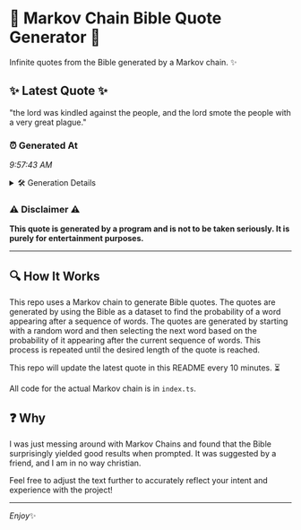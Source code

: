 # 📖 Markov Chain Bible Quote Generator 📖

Infinite quotes from the Bible generated by a Markov chain. ✨

## ✨ Latest Quote ✨
"the lord was kindled against the people, and the lord smote the people with a very great plague."

### ⏰ Generated At
*9:57:43 AM*

<details>
    <summary>🛠️ Generation Details</summary>
    <p>
        <strong>🌱 Seed:</strong> the<br>
        <strong>🔄 Iterations:</strong> 17<br>
        <strong>📜 Context History:</strong><br>[ the ]: lord<br>[ the, lord ]: was<br>[ the, lord, was ]: kindled<br>[ the, lord, was, kindled ]: against<br>[ the, lord, was, kindled, against ]: the<br>[ the, lord, was, kindled, against, the ]: people,<br>[ lord, was, kindled, against, the, people, ]: and<br>[ was, kindled, against, the, people,, and ]: the<br>[ kindled, against, the, people,, and, the ]: lord<br>[ against, the, people,, and, the, lord ]: smote<br>[ the, people,, and, the, lord, smote ]: the<br>[ people,, and, the, lord, smote, the ]: people<br>[ and, the, lord, smote, the, people ]: with<br>[ the, lord, smote, the, people, with ]: a<br>[ lord, smote, the, people, with, a ]: very<br>[ smote, the, people, with, a, very ]: great<br>[ the, people, with, a, very, great ]: plague.<br>
    </p>
</details>

### ⚠️ Disclaimer ⚠️
**This quote is generated by a program and is not to be taken seriously. It is purely for entertainment purposes.**

---

## 🔍 How It Works

This repo uses a Markov chain to generate Bible quotes. The quotes are generated by using the Bible as a dataset to find the probability of a word appearing after a sequence of words. The quotes are generated by starting with a random word and then selecting the next word based on the probability of it appearing after the current sequence of words. This process is repeated until the desired length of the quote is reached.

This repo will update the latest quote in this README every 10 minutes. ⏳

All code for the actual Markov chain is in `index.ts`.

## ❓ Why

I was just messing around with Markov Chains and found that the Bible surprisingly yielded good results when prompted. 
It was suggested by a friend, and I am in no way christian.

Feel free to adjust the text further to accurately reflect your intent and experience with the project!

---

*Enjoy*✨
